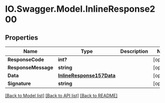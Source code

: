 # IO.Swagger.Model.InlineResponse200
## Properties

Name | Type | Description | Notes
------------ | ------------- | ------------- | -------------
**ResponseCode** | **int?** |  | [optional] 
**ResponseMessage** | **string** |  | [optional] 
**Data** | [**InlineResponse157Data**](InlineResponse157Data.md) |  | [optional] 
**Signature** | **string** |  | [optional] 

[[Back to Model list]](../README.md#documentation-for-models) [[Back to API list]](../README.md#documentation-for-api-endpoints) [[Back to README]](../README.md)

